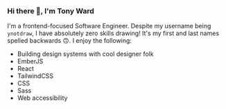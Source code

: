 ### Hi there 👋, I'm Tony Ward

I'm a frontend-focused Software Engineer. Despite my username being `ynotdraw`, I have absolutely zero skills drawing! It's my first and last names spelled backwards 🙃.  I enjoy the following:

- Building design systems with cool designer folk
- EmberJS
- React
- TailwindCSS
- CSS
- Sass
- Web accessibility

<!-- [![EmberConf 2018](https://img.youtube.com/vi/4fI72aZl_N8/maxresdefault.jpg)](https://www.youtube.com/embed/4fI72aZl_N8) -->


<!--
**ynotdraw/ynotdraw** is a ✨ _special_ ✨ repository because its `README.md` (this file) appears on your GitHub profile.

Here are some ideas to get you started:

- 🔭 I’m currently working on ...
- 🌱 I’m currently learning ...
- 👯 I’m looking to collaborate on ...
- 🤔 I’m looking for help with ...
- 💬 Ask me about ...
- 📫 How to reach me: ...
- 😄 Pronouns: ...
- ⚡ Fun fact: ...
-->
